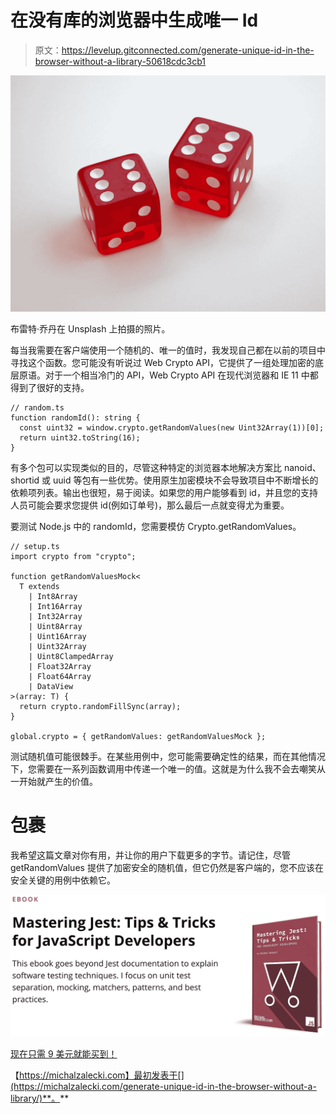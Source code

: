 # 在没有库的浏览器中生成唯一 Id

> 原文：<https://levelup.gitconnected.com/generate-unique-id-in-the-browser-without-a-library-50618cdc3cb1>

![](img/edcf2b1b4399ffac6a0621e147547d06.png)

布雷特·乔丹在 Unsplash 上拍摄的照片。

每当我需要在客户端使用一个随机的、唯一的值时，我发现自己都在以前的项目中寻找这个函数。您可能没有听说过 Web Crypto API，它提供了一组处理加密的底层原语。对于一个相当冷门的 API，Web Crypto API 在现代浏览器和 IE 11 中都得到了很好的支持。

```
// random.ts
function randomId(): string {
  const uint32 = window.crypto.getRandomValues(new Uint32Array(1))[0];
  return uint32.toString(16);
}
```

有多个包可以实现类似的目的，尽管这种特定的浏览器本地解决方案比 nanoid、shortid 或 uuid 等包有一些优势。使用原生加密模块不会导致项目中不断增长的依赖项列表。输出也很短，易于阅读。如果您的用户能够看到 id，并且您的支持人员可能会要求您提供 id(例如订单号)，那么最后一点就变得尤为重要。

要测试 Node.js 中的 randomId，您需要模仿 Crypto.getRandomValues。

```
// setup.ts
import crypto from "crypto";

function getRandomValuesMock<
  T extends
    | Int8Array
    | Int16Array
    | Int32Array
    | Uint8Array
    | Uint16Array
    | Uint32Array
    | Uint8ClampedArray
    | Float32Array
    | Float64Array
    | DataView
>(array: T) {
  return crypto.randomFillSync(array);
}

global.crypto = { getRandomValues: getRandomValuesMock };
```

测试随机值可能很棘手。在某些用例中，您可能需要确定性的结果，而在其他情况下，您需要在一系列函数调用中传递一个唯一的值。这就是为什么我不会去嘲笑从一开始就产生的价值。

# 包裹

我希望这篇文章对你有用，并让你的用户下载更多的字节。请记住，尽管 getRandomValues 提供了加密安全的随机值，但它仍然是客户端的，您不应该在安全关键的用例中依赖它。

![](img/01451ebd589f1106fe8ec218ba83ac1a.png)

[现在只需 9 美元就能买到！](https://michalzalecki.com/ebooks/mastering-jest-tips-tricks-for-javascript-developers.html)

【https://michalzalecki.com】最初发表于[](https://michalzalecki.com/generate-unique-id-in-the-browser-without-a-library/)**。**